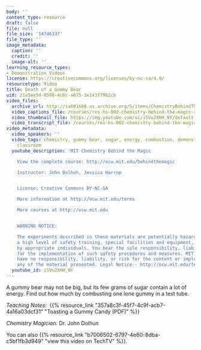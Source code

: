 ```yaml
---
body: ''
content_type: resource
draft: false
file: null
file_size: '14746337'
file_type: ''
image_metadata:
  caption: ''
  credit: ''
  image-alt: ''
learning_resource_types:
- Demonstration Videos
license: https://creativecommons.org/licenses/by-nc-sa/4.0/
resourcetype: Video
title: Death of a Gummy Bear
uid: 21a5ee5d-0598-4c6c-a675-3e143f79b2cb
video_files:
  archive_url: http://ia801608.us.archive.org/5/items/ChemistryBehindTheMagic/DEATHOFAGUMMYBEAR_300k.mp4
  video_captions_file: /courses/res-hs-002-chemistry-behind-the-magic-chemical-demonstrations-for-the-classroom/iSVu2XHH_NY_captions.webvtt
  video_thumbnail_file: https://img.youtube.com/vi/iSVu2XHH_NY/default.jpg
  video_transcript_file: /courses/res-hs-002-chemistry-behind-the-magic-chemical-demonstrations-for-the-classroom/iSVu2XHH_NY_transcript.pdf
video_metadata:
  video_speakers: ''
  video_tags: chemistry, gummy bear, sugar, energy, combustion, demonstration, experiment,
    classroom
  youtube_description: 'MIT Chemistry Behind the Magic

    View the complete course: http://ocw.mit.edu/behindthemagic

    Instructor: John Dolhuh, Jessica Harrop


    License: Creative Commons BY-NC-SA

    More information at http://ocw.mit.edu/terms

    More courses at http://ocw.mit.edu


    WARNING NOTICE:

    The experiments described in these materials are potentially hazardous and require
    a high level of safety training, special facilities and equipment, and supervision
    by appropriate individuals. You bear the sole responsibility, liability, and risk
    for the implementation of such safety procedures and measures. MIT and Dow shall
    have no responsibility, liability, or risk for the content or implementation of
    any of the material presented. Legal Notice - http://ocw.mit.edu/terms/'
  youtube_id: iSVu2XHH_NY
---
```

A gummy bear may not be big, but its few grams of sugar contain a lot of energy. Find out how much by combusting one lone gummy in a test tube.

*Teaching Notes:*  {{% resource_link "357a8c3f-45f7-4c9f-acb7-4a16a03dcf31" "Toasting a Gummy Candy (PDF)" %}}

*Chemistry Magician:* Dr. John Dolhun

You can also {{% resource_link "b7006502-6797-4e60-8dba-c5bf1fb3d949" "view this video on TechTV" %}}.